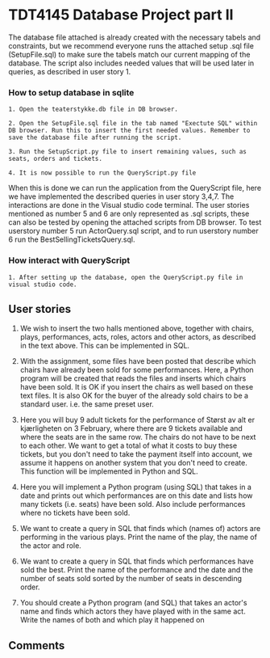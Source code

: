 # TDT4145 Database Project part II

The database file attached is already created with the necessary tabels and constraints, but we recommend everyone runs the attached setup .sql file (SetupFile.sql) to make sure the tabels match our current mapping of the database. The script also includes needed values that will be used later in queries, as described in user story 1.

### How to setup database in sqlite

    1. Open the teaterstykke.db file in DB browser.

    2. Open the SetupFile.sql file in the tab named "Exectute SQL" within DB browser. Run this to insert the first needed values. Remember to save the database file after running the script.

    3. Run the SetupScript.py file to insert remaining values, such as seats, orders and tickets.

    4. It is now possible to run the QueryScript.py file

When this is done we can run the application from the QueryScript file, here we have implemented the described queries in user story 3,4,7. The interactions are done in the Visual studio code terminal. The user stories mentioned as number 5 and 6 are only represented as .sql scripts, these can also be tested by opening the attached scripts from DB browser. To test userstory number 5 run ActorQuery.sql script, and to run userstory number 6 run the BestSellingTicketsQuery.sql.

### How interact with QueryScript

    1. After setting up the database, open the QueryScript.py file in visual studio code.

## User stories

1. We wish to insert the two halls mentioned above, together with chairs, plays, performances, acts, roles, actors and other actors, as described in the text above. This can be implemented in SQL.

2. With the assignment, some files have been posted that describe which chairs have already been sold for some performances. Here, a Python program will be created that reads the files and inserts which chairs have been sold. It is OK if you insert the chairs as well based on these text files. It is also OK for the buyer of the already sold chairs to be a standard user. i.e. the same preset user.

3. Here you will buy 9 adult tickets for the performance of Størst av alt er kjærligheten on 3 February, where there are 9 tickets available and where the seats are in the same row. The chairs do not have to be next to each other. We want to get a total of what it costs to buy these tickets, but you don't need to take the payment itself into account, we assume it happens on another system that you don't need to create. This function will be implemented in Python and SQL.

4. Here you will implement a Python program (using SQL) that takes in a date and prints out which performances are on this date and lists how many tickets (i.e. seats) have been sold. Also include performances where no tickets have been sold.

5. We want to create a query in SQL that finds which (names of) actors are performing in the various plays. Print the name of the play, the name of the actor and role.

6. We want to create a query in SQL that finds which performances have sold the best. Print the name of the performance and the date and the number of seats sold sorted by the number of seats in descending order.

7. You should create a Python program (and SQL) that takes an actor's name and finds which actors they have played with in the same act. Write the names of both and which play it happened on

## Comments
